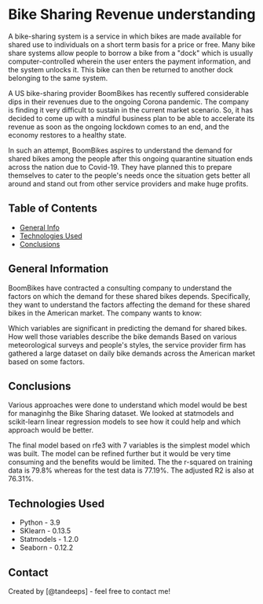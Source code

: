 # Bike Sharing Revenue understanding
A bike-sharing system is a service in which bikes are made available for shared use to individuals on a short term basis for a price or free. Many bike share systems allow people to borrow a bike from a "dock" which is usually computer-controlled wherein the user enters the payment information, and the system unlocks it. This bike can then be returned to another dock belonging to the same system.

A US bike-sharing provider BoomBikes has recently suffered considerable dips in their revenues due to the ongoing Corona pandemic. The company is finding it very difficult to sustain in the current market scenario. So, it has decided to come up with a mindful business plan to be able to accelerate its revenue as soon as the ongoing lockdown comes to an end, and the economy restores to a healthy state.

In such an attempt, BoomBikes aspires to understand the demand for shared bikes among the people after this ongoing quarantine situation ends across the nation due to Covid-19. They have planned this to prepare themselves to cater to the people's needs once the situation gets better all around and stand out from other service providers and make huge profits.


## Table of Contents
* [General Info](#general-information)
* [Technologies Used](#technologies-used)
* [Conclusions](#conclusions)

<!-- You can include any other section that is pertinent to your problem -->

## General Information
BoomBikes have contracted a consulting company to understand the factors on which the demand for these shared bikes depends. Specifically, they want to understand the factors affecting the demand for these shared bikes in the American market. The company wants to know:

Which variables are significant in predicting the demand for shared bikes.
How well those variables describe the bike demands
Based on various meteorological surveys and people's styles, the service provider firm has gathered a large dataset on daily bike demands across the American market based on some factors.

<!-- You don't have to answer all the questions - just the ones relevant to your project. -->

## Conclusions
Various approaches were done to understand which model would be best for managinhg the Bike Sharing dataset. We looked at statmodels and scikit-learn linear regression models to see how it could help and which approach would be better.

The final model based on rfe3 with 7 variables is the simplest model which was built. The model can be refined further but it would be very time consuming and the benefits would be limited. The the r-squared on training data is 79.8% whereas for the test data is 77.19%. The adjusted R2 is also at 76.31%.

<!-- You don't have to answer all the questions - just the ones relevant to your project. -->


## Technologies Used
- Python - 3.9
- SKlearn - 0.13.5
- Statmodels - 1.2.0
- Seaborn - 0.12.2

<!-- As the libraries versions keep on changing, it is recommended to mention the version of library used in this project -->

## Contact
Created by [@tandeeps] - feel free to contact me!


<!-- Optional -->
<!-- ## License -->
<!-- This project is open source and available under the [... License](). -->

<!-- You don't have to include all sections - just the one's relevant to your project -->
